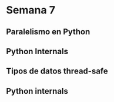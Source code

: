 # Semana 7

## Paralelismo en Python

## Python Internals

## Tipos de datos thread-safe

## Python internals
